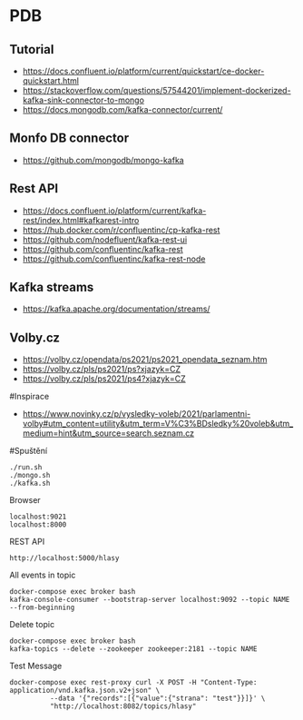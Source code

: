 # PDB

## Tutorial
* https://docs.confluent.io/platform/current/quickstart/ce-docker-quickstart.html
* https://stackoverflow.com/questions/57544201/implement-dockerized-kafka-sink-connector-to-mongo
* https://docs.mongodb.com/kafka-connector/current/

## Monfo DB connector
* https://github.com/mongodb/mongo-kafka

## Rest API
* https://docs.confluent.io/platform/current/kafka-rest/index.html#kafkarest-intro
* https://hub.docker.com/r/confluentinc/cp-kafka-rest
* https://github.com/nodefluent/kafka-rest-ui
* https://github.com/confluentinc/kafka-rest
* https://github.com/confluentinc/kafka-rest-node

## Kafka streams 
* https://kafka.apache.org/documentation/streams/

## Volby.cz
* https://volby.cz/opendata/ps2021/ps2021_opendata_seznam.htm
* https://volby.cz/pls/ps2021/ps?xjazyk=CZ
* https://volby.cz/pls/ps2021/ps4?xjazyk=CZ

#Inspirace 
* https://www.novinky.cz/p/vysledky-voleb/2021/parlamentni-volby#utm_content=utility&utm_term=V%C3%BDsledky%20voleb&utm_medium=hint&utm_source=search.seznam.cz

#Spuštění
```
./run.sh
./mongo.sh
./kafka.sh
```

Browser
```
localhost:9021
localhost:8000
```

REST API
```
http://localhost:5000/hlasy
```

All events in topic
```
docker-compose exec broker bash
kafka-console-consumer --bootstrap-server localhost:9092 --topic NAME --from-beginning
```

Delete topic
```
docker-compose exec broker bash
kafka-topics --delete --zookeeper zookeeper:2181 --topic NAME
```

Test Message
```
docker-compose exec rest-proxy curl -X POST -H "Content-Type: application/vnd.kafka.json.v2+json" \
          --data '{"records":[{"value":{"strana": "test"}}]}' \
          "http://localhost:8082/topics/hlasy"
```